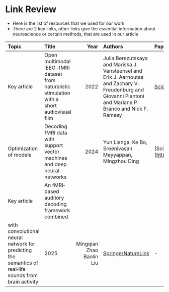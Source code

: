 # Link Review

- Here is the list of resources that we used for our work
- There are 2 key links, other links give the essential information about neuroscience or certain methods, that are used in our article    



| Topic | Title | Year | Authors | Paper | Code | Summary |
| :--- | :--- | ---: | :--- | :--- | :--- | :--- |
| Key article | Open multimodal iEEG-fMRI dataset from naturalistic stimulation with a short audiovisual film | 2022 | Julia Berezutskaya and Mariska J. Vansteensel and Erik J. Aarnoutse and Zachary V. Freudenburg and Giovanni Piantoni and Mariana P. Branco and Nick F. Ramsey | [Scientific Data](https://www.nature.com/articles/s41597-022-01173-0) | - | Describes the main dataset, that is used in article|
| Optimization of models| Decoding fMRI data with support vector machines and deep neural networks | 2024 | Yun Lianga, Ke Bo, Sreenivasan Meyyappan, Mingzhou Ding| [ScienceDirect] (https://www.sciencedirect.com/science/article/pii/S0165027023002236)| - | show the difference between linear and nonlinear models in neuroscience task| 
|Key article |An fMRI‐based auditory decoding framework combined
with convolutional neural network for predicting the semantics of real‐life sounds from brain activity| 2025 | Mingqian Zhao Baolin Liu| [SpringerNatureLink](https://link.springer.com/article/10.1007/s10489-024-05873-5)| - |Show the way to deal with audio data, the corellation between sounds and fMRI is constructed|





